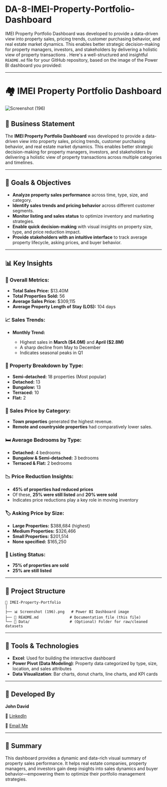 # DA-8-IMEI-Property-Portfolio-Dashboard
IMEI Property Portfolio Dashboard was developed to provide a data-driven view into property sales, pricing trends, customer purchasing behavior, and real estate market dynamics. This enables better strategic decision-making for property managers, investors, and stakeholders by delivering a holistic view of property transactions .
Here's a well-structured and insightful `README.md` file for your GitHub repository, based on the image of the Power BI dashboard you provided:

---

# 🏘️ IMEI Property Portfolio Dashboard

![Screenshot (196)](https://github.com/user-attachments/assets/03805445-9cf2-4c32-b18f-80eb33a552d2)

## 📌 Business Statement

The **IMEI Property Portfolio Dashboard** was developed to provide a data-driven view into property sales, pricing trends, customer purchasing behavior, and real estate market dynamics. This enables better strategic decision-making for property managers, investors, and stakeholders by delivering a holistic view of property transactions across multiple categories and timelines.

---

## 🎯 Goals & Objectives

* **Analyze property sales performance** across time, type, size, and category.
* **Identify sales trends and pricing behavior** across different customer segments.
* **Monitor listing and sales status** to optimize inventory and marketing strategies.
* **Enable quick decision-making** with visual insights on property size, type, and price reduction impact.
* **Provide stakeholders with an intuitive interface** to track average property lifecycle, asking prices, and buyer behavior.

---

## 📊 Key Insights

### 🔹 Overall Metrics:

* **Total Sales Price:** \$13.40M
* **Total Properties Sold:** 56
* **Average Sales Price:** \$309,115
* **Average Property Length of Stay (LOS):** 104 days

### 📈 Sales Trends:

* **Monthly Trend:**

  * Highest sales in **March (\$4.0M)** and **April (\$2.8M)**
  * A sharp decline from May to December
  * Indicates seasonal peaks in Q1

### 🏡 Property Breakdown by Type:

* **Semi-detached:** 18 properties (Most popular)
* **Detached:** 13
* **Bungalow:** 13
* **Terraced:** 10
* **Flat:** 2

### 📍 Sales Price by Category:

* **Town properties** generated the highest revenue.
* **Remote and countryside properties** had comparatively lower sales.

### 🛏️ Average Bedrooms by Type:

* **Detached:** 4 bedrooms
* **Bungalow & Semi-detached:** 3 bedrooms
* **Terraced & Flat:** 2 bedrooms

### 📉 Price Reduction Insights:

* **45% of properties had reduced prices**
* Of these, **25% were still listed** and **20% were sold**
* Indicates price reductions play a key role in moving inventory

### 🏷️ Asking Price by Size:

* **Large Properties:** \$388,684 (highest)
* **Medium Properties:** \$326,466
* **Small Properties:** \$201,514
* **None specified:** \$165,250

### 🔄 Listing Status:

* **75% of properties are sold**
* **25% are still listed**

---

## 📂 Project Structure

```
📁 IMEI-Property-Portfolio
│
├── 📊 Screenshot (196).png   # Power BI Dashboard image
├── 📄 README.md              # Documentation file (this file)
└── 📁 Data/                  # (Optional) Folder for raw/cleaned datasets
```

---

## 🚀 Tools & Technologies

* **Excel**: Used for building the interactive dashboard
* **Power Pivot (Data Modeling)**: Property data categorized by type, size, location, and sales attributes
* **Data Visualization**: Bar charts, donut charts, line charts, and KPI cards

---

## 👤 Developed By

**John David**

📎 [LinkedIn](https://www.linkedin.com/in/john-david-b7b5781b3/)

📧 [Email Me](mailto:adelekejohndavid@gmail.com)

---

## 📌 Summary

This dashboard provides a dynamic and data-rich visual summary of property sales performance. It helps real estate companies, property managers, and investors gain deep insights into sales dynamics and buyer behavior—empowering them to optimize their portfolio management strategies.
